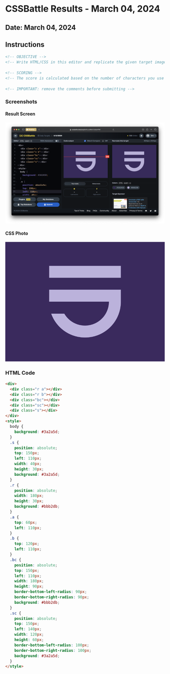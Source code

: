 # CSSBattle Results - March 04, 2024

## Date: March 04, 2024

## Instructions

```html
<!-- OBJECTIVE -->
<!-- Write HTML/CSS in this editor and replicate the given target image in the least code possible. What you write here, renders as it is -->

<!-- SCORING -->
<!-- The score is calculated based on the number of characters you use (this comment included :P) and how close you replicate the image. Read the FAQS (https://cssbattle.dev/faqs) for more info. -->

<!-- IMPORTANT: remove the comments before submitting -->
```

### Screenshots

#### Result Screen

![Result Screen](screenshots/result-screen.png)

#### CSS Photo

![CSS Photo](screenshots/css-image.png)

### HTML Code

```html
<div>
  <div class="r a"></div>
  <div class="r b"></div>
  <div class="bc"></div>
  <div class="sc"></div>
  <div class="s"></div>
</div>
<style>
  body {
    background: #3a2a5d;
  }
  .s {
    position: absolute;
    top: 150px;
    left: 110px;
    width: 40px;
    height: 30px;
    background: #3a2a5d;
  }
  .r {
    position: absolute;
    width: 180px;
    height: 30px;
    background: #bbb2db;
  }
  .a {
    top: 60px;
    left: 110px;
  }
  .b {
    top: 120px;
    left: 110px;
  }
  .bc {
    position: absolute;
    top: 150px;
    left: 110px;
    width: 180px;
    height: 90px;
    border-bottom-left-radius: 90px;
    border-bottom-right-radius: 90px;
    background: #bbb2db;
  }
  .sc {
    position: absolute;
    top: 150px;
    left: 140px;
    width: 120px;
    height: 60px;
    border-bottom-left-radius: 100px;
    border-bottom-right-radius: 100px;
    background: #3a2a5d;
  }
</style>
```
